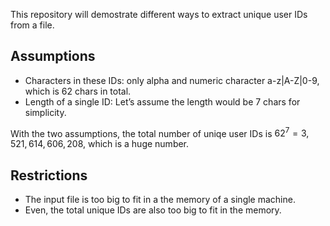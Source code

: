 This repository will demostrate different ways to extract unique user IDs from a file.

## Assumptions

- Characters in these IDs: only alpha and numeric character a-z|A-Z|0-9, which is 62 chars in total. 
- Length of a single ID: Let’s assume the length would be 7 chars for simplicity.  

With the two assumptions, the total number of uniqe user IDs is $62^7 = 3,521,614,606,208$, which is a huge number.


## Restrictions

- The input file is too big to fit in a the memory of a single machine.  
- Even, the total unique IDs are also too big to fit in the memory.  
